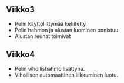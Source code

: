 ## Viikko3

- Pelin käyttöliittymää kehitetty
- Pelin hahmon ja alustan luominen onnistuu
- Alustan reunat toimivat

## Viikko4
- Pelin vihollishahmo lisättynä.
- Vihollisen automaattinen liikkuminen luotu.
